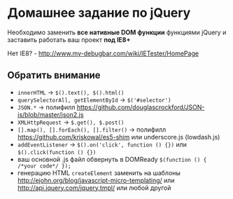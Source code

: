 # Домашнее задание по jQuery

Необходимо заменить **все нативные DOM функции** функциями jQuery и заставить работать ваш проект **под IE8+**

Нет IE8? - http://www.my-debugbar.com/wiki/IETester/HomePage

## Обратить внимание

  * `innerHTML` -> `$().text(), $().html()`
  * `querySelectorAll, getElementById` -> `$('#selector')`
  * `JSON.*` -> полифилл https://github.com/douglascrockford/JSON-js/blob/master/json2.js
  * `XMLHttpRequest` -> `$.get(), $.post()`
  * `[].map(), [].forEach(), [].filter()` -> полифилл https://github.com/kriskowal/es5-shim или underscore.js (lowdash.js)
  * `addEventListener` -> `$().on('click', function () {})` или `$().click(function () {})`
  * ваш основной .js файл обвернуть в DOMReady `$(function () { /*your code*/ });`
  * генерацию HTML `createElement` заменить на шаблоны http://ejohn.org/blog/javascript-micro-templating/ или http://api.jquery.com/jquery.tmpl/ или любой другой